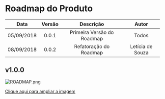 # Roadmap do Produto

| Data | Versão | Descrição | Autor |
|:----:|:------:|:---------:|:-----:|
|05/09/2018|0.0.1|Primeira Versão do Roadmap|Todos|
|08/09/2018|0.0.2|Refatoração do Roadmap|Letícia de Souza|

## v1.0.0

![ROADMAP.png](https://uploaddeimagens.com.br/images/001/602/295/original/Roadmap.png?1536426545)

[Clique aqui para ampliar a imagem](https://uploaddeimagens.com.br/images/001/602/295/original/Roadmap.png?1536426545)
